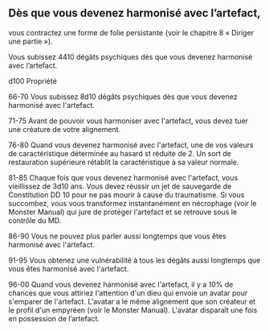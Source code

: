 ## Dès que vous devenez harmonisé avec l’artefact,

vous contractez une forme de folie persistante {voir
le chapitre 8 « Diriger une partie »).

Vous subissez 4410 dégâts psychiques dès que vous
devenez harmonisé avec l’artefact.

d100 Propriété

66-70 Vous subissez 8d10 dégâts psychiques dès que vous
devenez harmonisé avec l'artefact.

71-75 Avant de pouvoir vous harmoniser avec l'artefact,
vous devez tuer une créature de votre alignement.

76-80 Quand vous devenez harmonisé avec l'artefact, une de
vos valeurs de caractéristique déterminée au hasard
st réduite de 2. Un sort de restauration supérieure
rétablit la caractéristique à sa valeur normale.

81-85 Chaque fois que vous devenez harmonisé avec
l'artefact, vous vieillissez de 3d10 ans. Vous devez
réussir un jet de sauvegarde de Constitution DD 10
pour ne pas mourir à cause du traumatisme. Si vous
succombez, vous vous transformez instantanément
en nécrophage (voir le Monster Manual) qui jure de
protéger l'artefact et se retrouve sous le contrôle du MD.

86-90 Vous ne pouvez plus parler aussi longtemps que
vous êtes harmonisé avec l'artefact.

91-95 Vous obtenez une vulnérabilité à tous les dégâts aussi
longtemps que vous êtes harmonisé avec l'artefact.

96-00 Quand vous devenez harmonisé avec l'artefact, il
y a 10% de chances que vous attiriez l'attention
d'un dieu qui envoie un avatar pour s'emparer de
l'artefact. L'avatar a le même alignement que son
créateur et le profil d'un empyréen (voir le Monster
Manual). L'avatar disparaît une fois en possession
de l’artefact.
